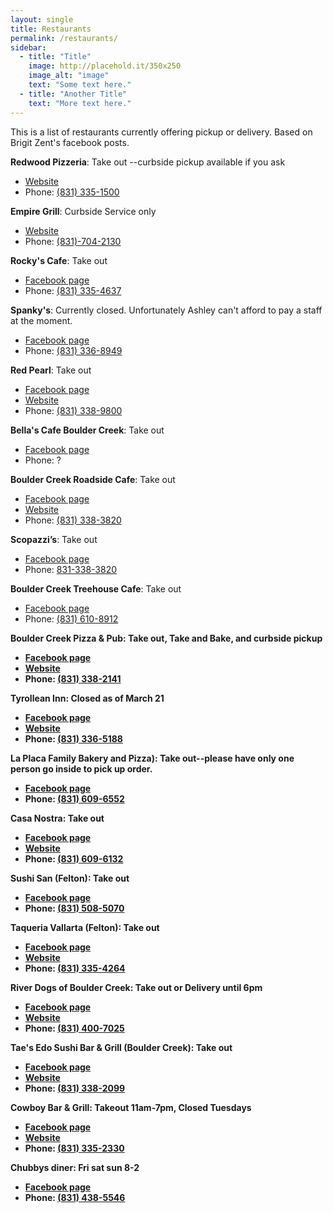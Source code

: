 ```yaml
---
layout: single
title: Restaurants
permalink: /restaurants/
sidebar:
  - title: "Title"
    image: http://placehold.it/350x250
    image_alt: "image"
    text: "Some text here."
  - title: "Another Title"
    text: "More text here."
---
```


This is a list of restaurants currently offering pickup or delivery. Based on Brigit Zent's facebook posts.


<b>Redwood Pizzeria</b>: Take out --curbside pickup available if you ask
* [Website](http://www.redwoodpizza.com/)    
* Phone: [(831) 335-1500](tel:8313351500) 


<b>Empire Grill</b>: Curbside Service only
* [Website](http://empire-grille.com/)
* Phone: [(831)-704-2130](tel:8317042130)


<b>Rocky's Cafe</b>: Take out

* [Facebook page](https://www.facebook.com/Rockys-Cafe-105961846112655/)
* Phone: [(831) 335-4637](tel:8313354637)


<b>Spanky's</b>: Currently closed. Unfortunately Ashley can't afford to pay a staff at the moment.

* [Facebook page](https://www.facebook.com/pages/Spankys/114037145290849)
* Phone: [(831) 336-8949](tel:8313368949)


<b>Red Pearl</b>: Take out

* [Facebook page](https://www.facebook.com/redpearlBC/)
* [Website](http://www.redpearlonline.com)
* Phone: [(831) 338-9800](tel:8313389800)


<b>Bella's Cafe Boulder Creek</b>: Take out

* [Facebook page](https://www.facebook.com/pages/Bellas-Cafe-Boulder-Creek/387948598692092)
* Phone: ?


<b>Boulder Creek Roadside Cafe</b>: Take out

* [Facebook page](https://www.facebook.com/BCRoadsideCafe)
* [Website](https://bouldercreekroadsidecafe.com/)
* Phone: [(831) 338-3820](tel:8313383820)


<b>Scopazzi’s</b>: Take out

* [Facebook page](https://www.facebook.com/Scopazzis/)
* Phone: [831-338-3820](tel:8313383820)


<b>Boulder Creek Treehouse Cafe</b>: Take out

* [Facebook page](https://www.facebook.com/Boulder-Creek-Tree-House-Cafe-524055754763048/)
* Phone: [(831) 610-8912](tel:8316108912)


<b>Boulder Creek Pizza & Pub<b>: Take out, Take and Bake, and curbside pickup

* [Facebook page](https://www.facebook.com/bcpizzapub)
* [Website](http://www.bcpizzapub.com)
* Phone: [(831) 338-2141](tel:8313382141)


<b>Tyrollean Inn</b>: Closed as of March 21

* [Facebook page](https://www.facebook.com/TyroleanInnRestaurant/)
* [Website](http://tyroleaninn.com/)
* Phone: [(831) 336-5188](tel:8313365188)


<b>La Placa Family Bakery and Pizza</b>): Take out--please have only one person go inside to pick up order.

* [Facebook page](https://www.facebook.com/La-Placa-Family-Bakery-1560005784120099/)
* Phone: [(831) 609-6552](tel:8316096552)


<b>Casa Nostra</b>: Take out

* [Facebook page](https://www.facebook.com/Casa-Nostra-Italian-Restaurant-440619175973519)
* [Website](http://www.ristorantecasanostra.com)
* Phone: [(831) 609-6132](tel:8316096132)


<b>Sushi San (Felton)</b>: Take out

* [Facebook page](https://www.facebook.com/Sushi-San-255155361531973)
* Phone: [(831) 508-5070](tel:8315085070)


<b>Taqueria Vallarta (Felton)</b>: Take out

* [Facebook page](https://www.facebook.com/Taqueria-Vallarta-114109248620277/)
* [Website](https://taqueriavallartarestaurant.com)
* Phone: [(831) 335-4264](tel:831335-4264)


<b>River Dogs of Boulder Creek</b>: Take out or Delivery until 6pm

* [Facebook page](https://www.facebook.com/RiverDogsBC/)
* [Website](https://www.riverdogshotdogs.com)
* Phone: [(831) 400-7025](tel:8314007025)


<b>Tae's Edo Sushi Bar & Grill (Boulder Creek)</b>: Take out

* [Facebook page](https://www.facebook.com/TaesEdoSushi/)
* [Website](https://bouldercreeksushi.com)
* Phone: [(831) 338-2099](tel:8313382099)


<b>Cowboy Bar & Grill</b>: Takeout 11am-7pm, Closed Tuesdays

* [Facebook page](https://www.facebook.com/Cowboy-Bar-and-Grill-709659005857905/)
* [Website](https://www.feltoncowboy.com)
* Phone: [(831) 335-2330](tel:8313352330)


<b>Chubbys diner</b>: Fri sat sun 8-2

* [Facebook page](https://www.facebook.com/pages/Chubbys-Diner/139005602810614)
* Phone: [(831) 438-5546](tel:8314385546)